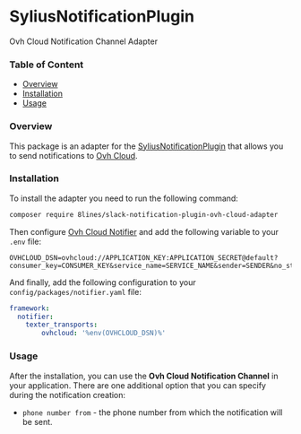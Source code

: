 # SyliusNotificationPlugin
Ovh Cloud Notification Channel Adapter

### Table of Content
- [Overview](#overview)
- [Installation](#installation)
- [Usage](#usage)

### Overview
This package is an adapter for the [SyliusNotificationPlugin](https://github.com/8lines/SyliusNotificationsPlugin) that allows you to send notifications to [Ovh Cloud](https://www.ovhcloud.com).

### Installation
To install the adapter you need to run the following command:
```bash
composer require 8lines/slack-notification-plugin-ovh-cloud-adapter
```
Then configure [Ovh Cloud Notifier](https://github.com/symfony/ovh-cloud-notifier) and add the following variable to your `.env` file:
```dotenv
OVHCLOUD_DSN=ovhcloud://APPLICATION_KEY:APPLICATION_SECRET@default?consumer_key=CONSUMER_KEY&service_name=SERVICE_NAME&sender=SENDER&no_stop_clause=NO_STOP_CLAUSE
```
And finally, add the following configuration to your `config/packages/notifier.yaml` file:
```yaml
framework:
  notifier:
    texter_transports:
        ovhcloud: '%env(OVHCLOUD_DSN)%'
```

### Usage
After the installation, you can use the **Ovh Cloud Notification Channel** in your application.
There are one additional option that you can specify during the notification creation:
- `phone number from` - the phone number from which the notification will be sent.
